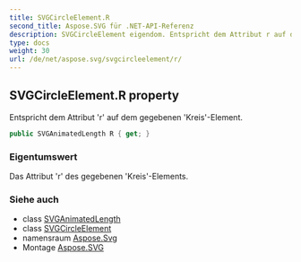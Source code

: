 ```yaml
---
title: SVGCircleElement.R
second_title: Aspose.SVG für .NET-API-Referenz
description: SVGCircleElement eigendom. Entspricht dem Attribut r auf dem gegebenen KreisElement.
type: docs
weight: 30
url: /de/net/aspose.svg/svgcircleelement/r/
---
```

## SVGCircleElement.R property

Entspricht dem Attribut 'r' auf dem gegebenen 'Kreis'-Element.

```csharp
public SVGAnimatedLength R { get; }
```

### Eigentumswert

Das Attribut 'r' des gegebenen 'Kreis'-Elements.

### Siehe auch

* class [SVGAnimatedLength](../../../aspose.svg.datatypes/svganimatedlength/)
* class [SVGCircleElement](../)
* namensraum [Aspose.Svg](../../svgcircleelement/)
* Montage [Aspose.SVG](../../../)



